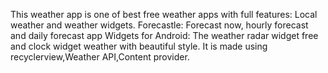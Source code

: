 This weather app is one of best free weather apps with full features: Local weather and weather widgets.
Forecastle: Forecast now, hourly forecast and daily forecast app
Widgets for Android: The weather radar widget free and clock widget weather with beautiful style.
It is made using recyclerview,Weather API,Content provider.
